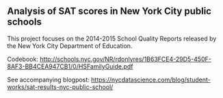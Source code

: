 ## Analysis of SAT scores in New York City public schools

This project focuses on the 2014-2015 School Quality Reports released by the New York City Department of Education.

Codebook: http://schools.nyc.gov/NR/rdonlyres/1B63FCE4-29D5-450F-8AF3-BB4CEA947CB1/0/HSFamilyGuide.pdf

See accompanying blogpost: https://nycdatascience.com/blog/student-works/sat-results-nyc-public-school/

